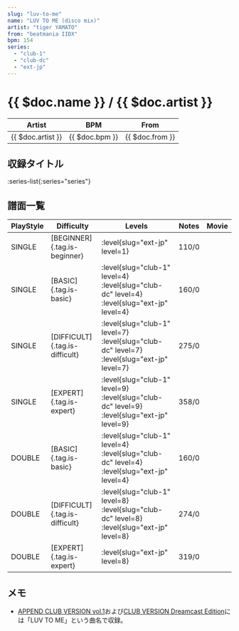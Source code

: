 ```yaml
---
slug: "luv-to-me"
name: "LUV TO ME (disco mix)"
artist: "tiger YAMATO"
from: "beatmania IIDX"
bpm: 154
series:
  - "club-1"
  - "club-dc"
  - "ext-jp"
---
```


# {{ $doc.name }} / {{ $doc.artist }}

|Artist|BPM|From|
|------|---|----|
|{{ $doc.artist }}|{{ $doc.bpm }}|{{ $doc.from }}|

## 収録タイトル

:series-list{:series="series"}

## 譜面一覧

|PlayStyle|Difficulty|Levels|Notes|Movie|
|---------|----------|------|-----|-----|
|SINGLE|[BEGINNER]{.tag.is-beginner}|<div class="field is-grouped is-grouped-multiline"> :level{slug="ext-jp" level=1}</div>|110/0||
|SINGLE|[BASIC]{.tag.is-basic}|<div class="field is-grouped is-grouped-multiline"> :level{slug="club-1" level=4} :level{slug="club-dc" level=4} :level{slug="ext-jp" level=4}</div>|160/0||
|SINGLE|[DIFFICULT]{.tag.is-difficult}|<div class="field is-grouped is-grouped-multiline"> :level{slug="club-1" level=7} :level{slug="club-dc" level=7} :level{slug="ext-jp" level=7}</div>|275/0||
|SINGLE|[EXPERT]{.tag.is-expert}|<div class="field is-grouped is-grouped-multiline"> :level{slug="club-1" level=9} :level{slug="club-dc" level=9} :level{slug="ext-jp" level=9}</div>|358/0||
|DOUBLE|[BASIC]{.tag.is-basic}|<div class="field is-grouped is-grouped-multiline"> :level{slug="club-1" level=4} :level{slug="club-dc" level=4} :level{slug="ext-jp" level=4}</div>|160/0||
|DOUBLE|[DIFFICULT]{.tag.is-difficult}|<div class="field is-grouped is-grouped-multiline"> :level{slug="club-1" level=8} :level{slug="club-dc" level=8} :level{slug="ext-jp" level=8}</div>|274/0||
|DOUBLE|[EXPERT]{.tag.is-expert}|<div class="field is-grouped is-grouped-multiline"> :level{slug="ext-jp" level=8}</div>|319/0||

## メモ

- [APPEND CLUB VERSION vol.1](/series/club-1)および[CLUB VERSION Dreamcast Edition](/series/club-dc)には「LUV TO ME」という曲名で収録。
